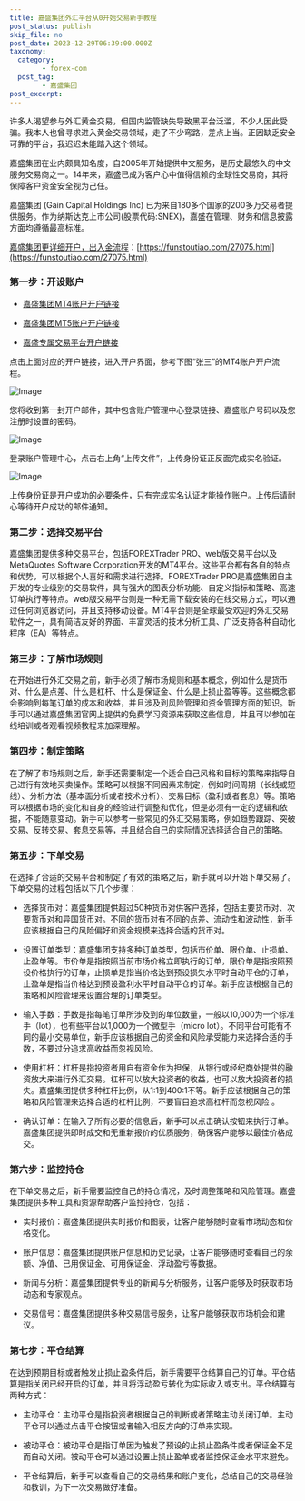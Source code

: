 ```yaml
---
title: 嘉盛集团外汇平台从0开始交易新手教程
post_status: publish
skip_file: no
post_date: 2023-12-29T06:39:00.000Z
taxonomy:
  category:
        - forex-com
  post_tag:
        - 嘉盛集团
post_excerpt: 
---
```

许多人渴望参与外汇黄金交易，但国内监管缺失导致黑平台泛滥，不少人因此受骗。我本人也曾寻求进入黄金交易领域，走了不少弯路，差点上当。正因缺乏安全可靠的平台，我迟迟未能踏入这个领域。

嘉盛集团在业内颇具知名度，自2005年开始提供中文服务，是历史最悠久的中文服务交易商之一。14年来，嘉盛已成为客户心中值得信赖的全球性交易商，其将保障客户资金安全视为己任。

嘉盛集团 (Gain Capital Holdings Inc) 已为来自180多个国家的200多万交易者提供服务。作为纳斯达克上市公司(股票代码:SNEX)，嘉盛在管理、财务和信息披露方面均遵循最高标准。

[嘉盛集团更详细开户，出入金流程](https://funstoutiao.com/27075.html)：[https://funstoutiao.com/27075.html](https://funstoutiao.com/27075.html)

### 第一步：开设账户

* [嘉盛集团MT4账户开户链接](https://s.ssgg.net/jsmt4)

* [嘉盛集团MT5账户开户链接](https://s.ssgg.net/jsmt5)

* [嘉盛专属交易平台开户链接](https://s.ssgg.net/js)

点击上面对应的开户链接，进入开户界面，参考下图“张三”的MT4账户开户流程。

![Image](https://prod-files-secure.s3.us-west-2.amazonaws.com/39ed1227-6d7d-4570-be36-9ccd4a2c4241/7a167aea-686b-400d-af59-4e18eb607a40/640.png?X-Amz-Algorithm=AWS4-HMAC-SHA256&X-Amz-Content-Sha256=UNSIGNED-PAYLOAD&X-Amz-Credential=ASIAZI2LB466RTB654SS%2F20250217%2Fus-west-2%2Fs3%2Faws4_request&X-Amz-Date=20250217T221310Z&X-Amz-Expires=3600&X-Amz-Security-Token=IQoJb3JpZ2luX2VjEFUaCXVzLXdlc3QtMiJGMEQCIEOZVW0XTurDBM5sofhTJUb%2BMI9%2B73iCIB2hk21pVcmRAiAQOfy2IcppfN0VKVhZQagtTaROSg9wxN%2Fn7xT8HxLXfSr%2FAwh%2BEAAaDDYzNzQyMzE4MzgwNSIMiAFRjS3ESb7Ax2ZuKtwDe5oOy3%2B6EjCptQXcIXDUJjY38v%2FySJIU4xZy%2Bj3XzyRFpGW1fDLmgBGt7CelqJ0nreutwW8EN7m4lQxzA4m5emJzH%2F69zmJWH3tVNByIg7bUc3frWvKf41baZEPF08wYqMnQcr8B9KmeEND3bBLkf2NjodVCR3t73FrOMShh6Bse7vBu1bhEc7utlZbiF5yNsSz%2Bhz8kDVFnfpVtWAypgis9bD65ykVDi%2FU55mFQ6r6y8GcjkIz8D4MATbfJ%2BGfMBf0bTb4fCYHBPnG%2B9%2BJqqV3QWFPZcqdy3k3U42WwjLLHs2XFRJ4Pm7Yw87WoiVldZ%2Ff%2BWrS%2BPLUb%2FdtW8X4Alpg8bQOG4nwYNPvzlnkrE40YjZ18eP3416LmnGvkrHxM%2FbA4Ss986Bme8TuL7pXg1ajJR3hbQa29rwe13LiM9KselrKF4%2Fsl6eYZud6Y1c%2FkHW2x40F5tqsY%2BBebmToX4wVx91he5Qb89%2FiBrMeyZyGRbwX8if6fX3ZJFFnR4iAfOjzuRQENUX8WwleKevF1TEPKLQl6ClwID%2BH5m3Z7l63%2Bcew6g3sdLsvd41DWqot8SSRA4Hrw20CvpUCPK7Iuu%2FHqDoFyqwxyw68hSWb%2F13AfvB83oy7U4CFe7lkw6sjOvQY6pgEwnG7plIOx2heBacvkXq%2Bw31fZXAPpr1snWFwdLctNO5CFOPg4xOkdk6lK3PiUJ0DEHWp6wBT9lxBBVJ4l1eVVaikPg1hoE43Iv%2Fe9IbLUNfuBM0pQpb0gMEoMge9D0GkWRd5TB%2FzGs2KcMJteTVMFSKjBmWfL3PbD8pwHaQdzNIeTElQp3MyIjkUWnJhvJCXFl24hCiZa5Y1V7y1RMMBFdOxoNyh0&X-Amz-Signature=2ee9131e7906fa7ed793c68230a2a82d90da5ddb309b4d2cbe0e3c2d3adef4a9&X-Amz-SignedHeaders=host&x-id=GetObject)

您将收到第一封开户邮件，其中包含账户管理中心登录链接、嘉盛账户号码以及您注册时设置的密码。

![Image](https://prod-files-secure.s3.us-west-2.amazonaws.com/39ed1227-6d7d-4570-be36-9ccd4a2c4241/eaa1c6b3-2877-4284-a0e1-530e222c27fb/image.png?X-Amz-Algorithm=AWS4-HMAC-SHA256&X-Amz-Content-Sha256=UNSIGNED-PAYLOAD&X-Amz-Credential=ASIAZI2LB466RTB654SS%2F20250217%2Fus-west-2%2Fs3%2Faws4_request&X-Amz-Date=20250217T221310Z&X-Amz-Expires=3600&X-Amz-Security-Token=IQoJb3JpZ2luX2VjEFUaCXVzLXdlc3QtMiJGMEQCIEOZVW0XTurDBM5sofhTJUb%2BMI9%2B73iCIB2hk21pVcmRAiAQOfy2IcppfN0VKVhZQagtTaROSg9wxN%2Fn7xT8HxLXfSr%2FAwh%2BEAAaDDYzNzQyMzE4MzgwNSIMiAFRjS3ESb7Ax2ZuKtwDe5oOy3%2B6EjCptQXcIXDUJjY38v%2FySJIU4xZy%2Bj3XzyRFpGW1fDLmgBGt7CelqJ0nreutwW8EN7m4lQxzA4m5emJzH%2F69zmJWH3tVNByIg7bUc3frWvKf41baZEPF08wYqMnQcr8B9KmeEND3bBLkf2NjodVCR3t73FrOMShh6Bse7vBu1bhEc7utlZbiF5yNsSz%2Bhz8kDVFnfpVtWAypgis9bD65ykVDi%2FU55mFQ6r6y8GcjkIz8D4MATbfJ%2BGfMBf0bTb4fCYHBPnG%2B9%2BJqqV3QWFPZcqdy3k3U42WwjLLHs2XFRJ4Pm7Yw87WoiVldZ%2Ff%2BWrS%2BPLUb%2FdtW8X4Alpg8bQOG4nwYNPvzlnkrE40YjZ18eP3416LmnGvkrHxM%2FbA4Ss986Bme8TuL7pXg1ajJR3hbQa29rwe13LiM9KselrKF4%2Fsl6eYZud6Y1c%2FkHW2x40F5tqsY%2BBebmToX4wVx91he5Qb89%2FiBrMeyZyGRbwX8if6fX3ZJFFnR4iAfOjzuRQENUX8WwleKevF1TEPKLQl6ClwID%2BH5m3Z7l63%2Bcew6g3sdLsvd41DWqot8SSRA4Hrw20CvpUCPK7Iuu%2FHqDoFyqwxyw68hSWb%2F13AfvB83oy7U4CFe7lkw6sjOvQY6pgEwnG7plIOx2heBacvkXq%2Bw31fZXAPpr1snWFwdLctNO5CFOPg4xOkdk6lK3PiUJ0DEHWp6wBT9lxBBVJ4l1eVVaikPg1hoE43Iv%2Fe9IbLUNfuBM0pQpb0gMEoMge9D0GkWRd5TB%2FzGs2KcMJteTVMFSKjBmWfL3PbD8pwHaQdzNIeTElQp3MyIjkUWnJhvJCXFl24hCiZa5Y1V7y1RMMBFdOxoNyh0&X-Amz-Signature=146e935ffe854b601cf5accd197a9eb1916081cb903ed364b25115d78732eb6d&X-Amz-SignedHeaders=host&x-id=GetObject)

登录账户管理中心，点击右上角“上传文件”，上传身份证正反面完成实名验证。

![Image](https://prod-files-secure.s3.us-west-2.amazonaws.com/39ed1227-6d7d-4570-be36-9ccd4a2c4241/54090639-09fc-46b4-a135-e0289f707147/image.png?X-Amz-Algorithm=AWS4-HMAC-SHA256&X-Amz-Content-Sha256=UNSIGNED-PAYLOAD&X-Amz-Credential=ASIAZI2LB466RTB654SS%2F20250217%2Fus-west-2%2Fs3%2Faws4_request&X-Amz-Date=20250217T221310Z&X-Amz-Expires=3600&X-Amz-Security-Token=IQoJb3JpZ2luX2VjEFUaCXVzLXdlc3QtMiJGMEQCIEOZVW0XTurDBM5sofhTJUb%2BMI9%2B73iCIB2hk21pVcmRAiAQOfy2IcppfN0VKVhZQagtTaROSg9wxN%2Fn7xT8HxLXfSr%2FAwh%2BEAAaDDYzNzQyMzE4MzgwNSIMiAFRjS3ESb7Ax2ZuKtwDe5oOy3%2B6EjCptQXcIXDUJjY38v%2FySJIU4xZy%2Bj3XzyRFpGW1fDLmgBGt7CelqJ0nreutwW8EN7m4lQxzA4m5emJzH%2F69zmJWH3tVNByIg7bUc3frWvKf41baZEPF08wYqMnQcr8B9KmeEND3bBLkf2NjodVCR3t73FrOMShh6Bse7vBu1bhEc7utlZbiF5yNsSz%2Bhz8kDVFnfpVtWAypgis9bD65ykVDi%2FU55mFQ6r6y8GcjkIz8D4MATbfJ%2BGfMBf0bTb4fCYHBPnG%2B9%2BJqqV3QWFPZcqdy3k3U42WwjLLHs2XFRJ4Pm7Yw87WoiVldZ%2Ff%2BWrS%2BPLUb%2FdtW8X4Alpg8bQOG4nwYNPvzlnkrE40YjZ18eP3416LmnGvkrHxM%2FbA4Ss986Bme8TuL7pXg1ajJR3hbQa29rwe13LiM9KselrKF4%2Fsl6eYZud6Y1c%2FkHW2x40F5tqsY%2BBebmToX4wVx91he5Qb89%2FiBrMeyZyGRbwX8if6fX3ZJFFnR4iAfOjzuRQENUX8WwleKevF1TEPKLQl6ClwID%2BH5m3Z7l63%2Bcew6g3sdLsvd41DWqot8SSRA4Hrw20CvpUCPK7Iuu%2FHqDoFyqwxyw68hSWb%2F13AfvB83oy7U4CFe7lkw6sjOvQY6pgEwnG7plIOx2heBacvkXq%2Bw31fZXAPpr1snWFwdLctNO5CFOPg4xOkdk6lK3PiUJ0DEHWp6wBT9lxBBVJ4l1eVVaikPg1hoE43Iv%2Fe9IbLUNfuBM0pQpb0gMEoMge9D0GkWRd5TB%2FzGs2KcMJteTVMFSKjBmWfL3PbD8pwHaQdzNIeTElQp3MyIjkUWnJhvJCXFl24hCiZa5Y1V7y1RMMBFdOxoNyh0&X-Amz-Signature=013e3331536ee6ccb13172cf1e07cf83a2c44a6869b24fc3343f2d058da55c52&X-Amz-SignedHeaders=host&x-id=GetObject)

上传身份证是开户成功的必要条件，只有完成实名认证才能操作账户。上传后请耐心等待开户成功的邮件通知。

### 第二步：选择交易平台

嘉盛集团提供多种交易平台，包括FOREXTrader PRO、web版交易平台以及MetaQuotes Software Corporation开发的MT4平台。这些平台都有各自的特点和优势，可以根据个人喜好和需求进行选择。FOREXTrader PRO是嘉盛集团自主开发的专业级别的交易软件，具有强大的图表分析功能、自定义指标和策略、高速订单执行等特点。web版交易平台则是一种无需下载安装的在线交易方式，可以通过任何浏览器访问，并且支持移动设备。MT4平台则是全球最受欢迎的外汇交易软件之一，具有简洁友好的界面、丰富灵活的技术分析工具、广泛支持各种自动化程序（EA）等特点。

### 第三步：了解市场规则

在开始进行外汇交易之前，新手必须了解市场规则和基本概念，例如什么是货币对、什么是点差、什么是杠杆、什么是保证金、什么是止损止盈等等。这些概念都会影响到每笔订单的成本和收益，并且涉及到风险管理和资金管理方面的知识。新手可以通过嘉盛集团官网上提供的免费学习资源来获取这些信息，并且可以参加在线培训或者观看视频教程来加深理解。

### 第四步：制定策略

在了解了市场规则之后，新手还需要制定一个适合自己风格和目标的策略来指导自己进行有效地买卖操作。策略可以根据不同因素来制定，例如时间周期（长线或短线）、分析方法（基本面分析或者技术分析）、交易目标（盈利或者套息）等。策略可以根据市场的变化和自身的经验进行调整和优化，但是必须有一定的逻辑和依据，不能随意变动。新手可以参考一些常见的外汇交易策略，例如趋势跟踪、突破交易、反转交易、套息交易等，并且结合自己的实际情况选择适合自己的策略。

### 第五步：下单交易

在选择了合适的交易平台和制定了有效的策略之后，新手就可以开始下单交易了。下单交易的过程包括以下几个步骤：

* 选择货币对：嘉盛集团提供超过50种货币对供客户选择，包括主要货币对、次要货币对和异国货币对。不同的货币对有不同的点差、流动性和波动性，新手应该根据自己的风险偏好和资金规模来选择合适的货币对。

* 设置订单类型：嘉盛集团支持多种订单类型，包括市价单、限价单、止损单、止盈单等。市价单是指按照当前市场价格立即执行的订单，限价单是指按照预设价格执行的订单，止损单是指当价格达到预设损失水平时自动平仓的订单，止盈单是指当价格达到预设盈利水平时自动平仓的订单。新手应该根据自己的策略和风险管理来设置合理的订单类型。

* 输入手数：手数是指每笔订单所涉及到的单位数量，一般以10,000为一个标准手（lot），也有些平台以1,000为一个微型手（micro lot）。不同平台可能有不同的最小交易单位，新手应该根据自己的资金和风险承受能力来选择合适的手数，不要过分追求高收益而忽视风险。

* 使用杠杆：杠杆是指投资者用自有资金作为担保，从银行或经纪商处提供的融资放大来进行外汇交易。杠杆可以放大投资者的收益，也可以放大投资者的损失。嘉盛集团提供多种杠杆比例，从1:1到400:1不等。新手应该根据自己的策略和风险管理来选择合适的杠杆比例，不要盲目追求高杠杆而忽视风险 。

* 确认订单：在输入了所有必要的信息后，新手可以点击确认按钮来执行订单。嘉盛集团提供即时成交和无重新报价的优质服务，确保客户能够以最佳价格成交。

### 第六步：监控持仓

在下单交易之后，新手需要监控自己的持仓情况，及时调整策略和风险管理。嘉盛集团提供多种工具和资源帮助客户监控持仓，包括：

* 实时报价：嘉盛集团提供实时报价和图表，让客户能够随时查看市场动态和价格变化。

* 账户信息：嘉盛集团提供账户信息和历史记录，让客户能够随时查看自己的余额、净值、已用保证金、可用保证金、浮动盈亏等数据。

* 新闻与分析：嘉盛集团提供专业的新闻与分析服务，让客户能够及时获取市场动态和专家观点。

* 交易信号：嘉盛集团提供多种交易信号服务，让客户能够获取市场机会和建议。

### 第七步：平仓结算

在达到预期目标或者触发止损止盈条件后，新手需要平仓结算自己的订单。平仓结算是指关闭已经开启的订单，并且将浮动盈亏转化为实际收入或支出。平仓结算有两种方式：

* 主动平仓：主动平仓是指投资者根据自己的判断或者策略主动关闭订单。主动平仓可以通过点击平仓按钮或者输入相反方向的订单来实现。

* 被动平仓：被动平仓是指订单因为触发了预设的止损止盈条件或者保证金不足而自动关闭。被动平仓可以通过设置止损止盈单或者监控保证金水平来避免。

* 平仓结算后，新手可以查看自己的交易结果和账户变化，总结自己的交易经验和教训，为下一次交易做好准备。